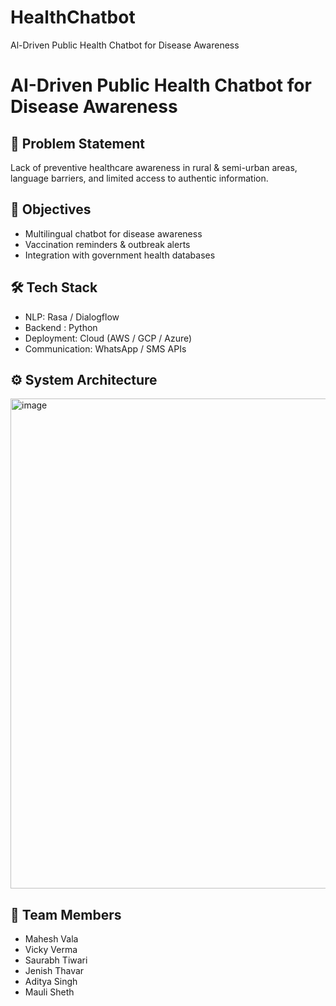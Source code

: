 # HealthChatbot
Al-Driven Public Health Chatbot for Disease Awareness
# AI-Driven Public Health Chatbot for Disease Awareness

## 📌 Problem Statement
Lack of preventive healthcare awareness in rural & semi-urban areas, language barriers, and limited access to authentic information.

## 🎯 Objectives
- Multilingual chatbot for disease awareness  
- Vaccination reminders & outbreak alerts  
- Integration with government health databases  

## 🛠️ Tech Stack
- NLP: Rasa / Dialogflow  
- Backend : Python
- Deployment: Cloud (AWS / GCP / Azure)  
- Communication: WhatsApp / SMS APIs  

## ⚙️ System Architecture
<img width="832" height="784" alt="image" src="https://github.com/user-attachments/assets/46e03d21-cc2d-43c5-b2e6-48884c9c066d" />

## 👥 Team Members
- Mahesh Vala
- Vicky Verma
- Saurabh Tiwari
- Jenish Thavar
- Aditya Singh
- Mauli Sheth
